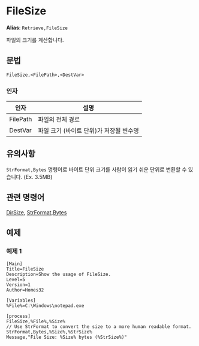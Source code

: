 # FileSize

**Alias**: `Retrieve,FileSize`

파일의 크기를 계산합니다.

## 문법

```pebakery
FileSize,<FilePath>,<DestVar>
```

### 인자

| 인자 | 설명 |
| --- | --- |
| FilePath | 파일의 전체 경로 |
| DestVar | 파일 크기 (바이트 단위)가 저장될 변수명 |

## 유의사항

`StrFormat,Bytes` 명령어로 바이트 단위 크기를 사람이 읽기 쉬운 단위로 변환할 수 있습니다. (Ex. 3.5MB)

## 관련 명령어

[DirSize](./DirSize), [StrFormat,Bytes](../String/Bytes.md)

## 예제

### 예제 1

```pebakery
[Main]
Title=FileSize
Description=Show the usage of FileSize.
Level=5
Version=1
Author=Homes32

[Variables]
%File%=C:\Windows\notepad.exe

[process]
FileSize,%File%,%Size%
// Use StrFormat to convert the size to a more human readable format.
StrFormat,Bytes,%Size%,%StrSize%
Message,"File Size: %Size% bytes (%StrSize%)"
```
